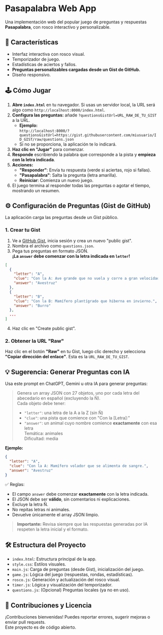 # Pasapalabra Web App

Una implementación web del popular juego de preguntas y respuestas **Pasapalabra**, con rosco interactivo y personalizable.

## 🚀 Características

- Interfaz interactiva con rosco visual.
- Temporizador de juego.
- Estadísticas de aciertos y fallos.
- **Preguntas personalizables cargadas desde un Gist de GitHub.**
- Diseño responsivo.

## 🕹️ Cómo Jugar

1. **Abre `index.html`** en tu navegador. Si usas un servidor local, la URL será algo como `http://localhost:8000/index.html`.
2. **Configura las preguntas:** añade `?questionsGistUrl=URL_RAW_DE_TU_GIST` a la URL.
   - **Ejemplo:**  
     `http://localhost:8000/?questionsGistUrl=https://gist.githubusercontent.com/miusuario/ID_GIST/raw/questions.json`
   - Si no se proporciona, la aplicación te lo indicará.
3. **Haz clic en "Jugar"** para comenzar.
4. **Responde** escribiendo la palabra que corresponde a la pista y **empieza con la letra indicada**.
5. **Acciones:**
   - **"Responder"**: Envía tu respuesta (verde si aciertas, rojo si fallas).
   - **"Pasapalabra"**: Salta la pregunta (letra amarilla).
   - **Reiniciar**: Comienza un nuevo juego.
6. El juego termina al responder todas las preguntas o agotar el tiempo, mostrando un resumen.

## ⚙️ Configuración de Preguntas (Gist de GitHub)

La aplicación carga las preguntas desde un Gist público.

### 1. Crear tu Gist

1. Ve a [GitHub Gist](https://gist.github.com/), inicia sesión y crea un nuevo "public gist".
2. Nombra el archivo como `questions.json`.
3. Pega tus preguntas en formato JSON.  
   **¡La `answer` debe comenzar con la letra indicada en `letter`!**

```json
[
  {
    "letter": "A",
    "clue": "Con la A: Ave grande que no vuela y corre a gran velocidad.",
    "answer": "Avestruz"
  },
  {
    "letter": "B",
    "clue": "Con la B: Mamífero plantígrado que hiberna en invierno.",
    "answer": "Burro"
  },
  ...
]
```

4. Haz clic en "Create public gist".

### 2. Obtener la URL "Raw"

Haz clic en el botón **"Raw"** en tu Gist, luego clic derecho y selecciona **"Copiar dirección del enlace"**. Esta es la `URL_RAW_DE_TU_GIST`.

## 💡 Sugerencia: Generar Preguntas con IA

Usa este prompt en ChatGPT, Gemini u otra IA para generar preguntas:

> Genera un array JSON con 27 objetos, uno por cada letra del abecedario en español (excluyendo la Ñ).  
> Cada objeto debe tener:  
> - `"letter"`: una letra de la A a la Z (sin Ñ)  
> - `"clue"`: una pista que comience con "Con la [Letra]:"  
> - `"answer"`: un animal cuyo nombre comience **exactamente** con esa letra  
> Temática: animales  
> Dificultad: media

**Ejemplo:**

```json
{
  "letter": "A",
  "clue": "Con la A: Mamífero volador que se alimenta de sangre.",
  "answer": "Avestruz"
}
```

✅ Reglas:

- El campo `answer` debe comenzar **exactamente** con la letra indicada.
- El JSON debe ser **válido**, sin comentarios ni explicaciones.
- Excluye la letra Ñ.
- No repitas letras ni animales.
- Devuelve únicamente el array JSON limpio.

> **Importante:** Revisa siempre que las respuestas generadas por IA respeten la letra inicial y el formato.

## 🛠️ Estructura del Proyecto

- `index.html`: Estructura principal de la app.
- `style.css`: Estilos visuales.
- `main.js`: Carga de preguntas (desde Gist), inicialización del juego.
- `game.js`: Lógica del juego (respuestas, rondas, estadísticas).
- `rosco.js`: Generación y actualización del rosco visual.
- `timer.js`: Lógica y visualización del temporizador.
- `questions.js`: (Opcional) Preguntas locales (ya no en uso).

## 🤝 Contribuciones y Licencia

¡Contribuciones bienvenidas! Puedes reportar errores, sugerir mejoras o enviar pull requests.  
Este proyecto es de código abierto.
